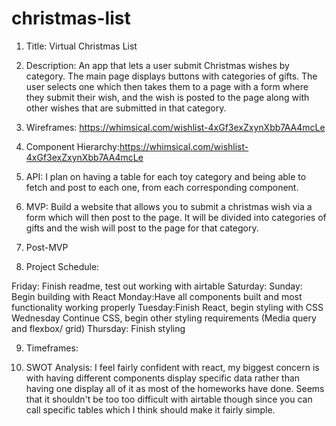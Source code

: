 # christmas-list

1. Title: Virtual Christmas List

2. Description: An app that lets a user submit Christmas wishes by category. The main page displays buttons with categories of gifts. The user selects one which then takes them to a page with a form where they submit their wish, and the wish is posted to the page along with other wishes that are submitted in that category.

3. Wireframes: https://whimsical.com/wishlist-4xGf3exZxynXbb7AA4mcLe

4. Component Hierarchy:https://whimsical.com/wishlist-4xGf3exZxynXbb7AA4mcLe

5. API: I plan on having a table for each toy category and being able to fetch and post to each one, from each corresponding component.

6. MVP: Build a website that allows you to submit a christmas wish via a form which will then post to the page. It will be divided into categories of gifts and the wish will post to the page for that category.

7. Post-MVP

8. Project Schedule:

Friday: Finish readme, test out working with airtable
Saturday:
Sunday: Begin building with React
Monday:Have all components built and most functionality working properly
Tuesday:Finish React, begin styling with CSS
Wednesday Continue CSS, begin other styling requirements (Media query and flexbox/ grid)
Thursday: Finish styling

9. Timeframes:

10. SWOT Analysis: I feel fairly confident with react, my biggest concern is with having different components display specific data rather than having one display all of it as most of the homeworks have done. Seems that it shouldn't be too too difficult with airtable though since you can call specific tables which I think should make it fairly simple.
